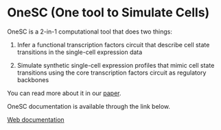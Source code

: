 # OneSC (One tool to Simulate Cells) 

OneSC is a 2-in-1 computational tool that does two things:

1. Infer a functional transcription factors circuit that describe cell state transitions in the single-cell expression data

2. Simulate synthetic single-cell expression profiles that mimic cell state transitions using the core transcription factors circuit as regulatory backbones

You can read more about it in our [paper](https://academic.oup.com/bioinformatics/article/40/12/btae703/7906491). 

OneSC documentation is available through the link below.

[Web documentation](https://onesc.readthedocs.io/en/latest/index.html)
